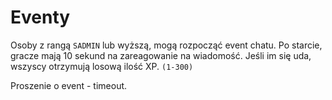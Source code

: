 # Eventy

Osoby z rangą `SADMIN` lub wyższą, mogą rozpocząć event chatu. Po starcie, gracze mają 10 sekund na zareagowanie na wiadomość. 
Jeśli im się uda, wszyscy otrzymują losową ilość XP. `(1-300)`


Proszenie o event - timeout.
